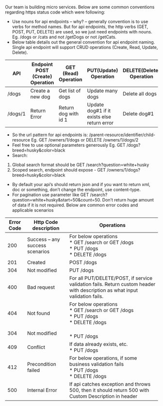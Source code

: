 Our team is building micro services. Below are some common conventions regarding https status code which were following:

*	Use nouns for api endpoints – why? – generally convention is to use verbs for method names. But for api endpoints, the http verbs (GET, POST, PUT, DELETE) are used, so we just need endpoints with nouns. Eg. /dogs or /cats and not /getDogs or not /getCats.
*	Below table details out the general convention for api endpoint naming. Single api endpoint will support CRUD operations (Create, Read, Update, Delete).

API   | Endpoint	POST (Create) Operation	  | GET (Read) Operation	  | PUT(Update) Operation	  | DELETE(Delete) Operation
------|-------------------------------------|-------------------------|-------------------------|-------------------------
/dogs | Create a new dog | Get list of dogs |	Update many dogs |	Delete all dogs
/dogs/1| Return Error	| Return dog with id 1 | Update dog#1 if it exists else return error | Delete dog#1

*	So the url pattern for api endpoints is:<HTTP verb> /parent-resource/identifier/child-resource
Eg. GET /owners/1/dogs or DELETE /owners/1/dogs/2
*	Feel free to use optional parameters generously
Eg. GET /dogs?breed=husky&color=black
*	Search:
   1. Global search format should be GET /search?question=white+husky
   2.	Scoped search, endpoint should expose - GET /owners/1/dogs?breed=husky&color=black
*	By default your api’s should return json and if you want to return xml, doc or something, don’t change the endpoint, use content-type. 
*	For pagination use parameter like GET /search?question=white+husky&start=50&count=50. Don’t return huge amount of data if it is not required.
Below are common error codes and applicable scenarios
  
Error Code  | Http Code description   | Operations
------------|-------------------------|-----------
200	| Success – any success scenarios	| For below operations <br>* GET /search or GET /dogs <br>* PUT /dogs <br>* DELETE /dogs
201	| Created |	POST /dogs
304	| Not modified |	PUT /dogs
400	| Bad request	| For all PUT/DELETE/POST, if service validation fails. Return custom header with description as what input validation fails.
404	| Not found	| For below operations <br>* GET /search or GET /dogs <br>* PUT /dogs <br>* DELETE /dogs
304	| Not modified	| <br>* PUT /dogs
409	| Conflict |	If data already exists, etc. <br>* PUT /dogs
412	| Precondition failed	| For below operations, if some business validation fails <br>* PUT /dogs <br>* DELETE /dogs
500	| Internal Error | If api catches exception and throws 500, then it should return 500 with Custom Description in header
